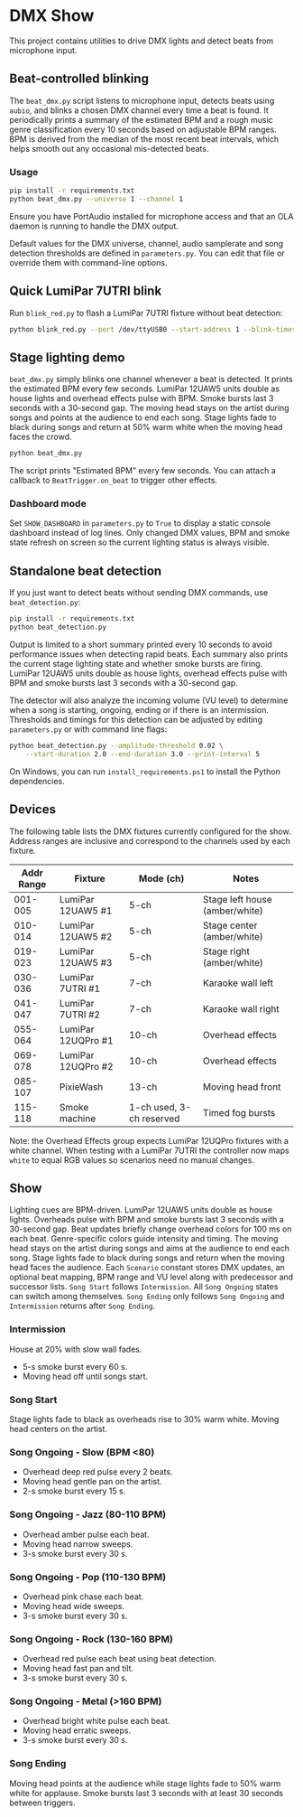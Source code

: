 # DMX Show

This project contains utilities to drive DMX lights and detect beats from microphone input.

## Beat-controlled blinking

The `beat_dmx.py` script listens to microphone input, detects beats using `aubio`,
and blinks a chosen DMX channel every time a beat is found. It periodically
prints a summary of the estimated BPM and a rough music genre classification
every 10 seconds based on
adjustable BPM ranges. BPM is derived from the median of the most recent beat
intervals, which helps smooth out any occasional mis-detected beats.

### Usage

```bash
pip install -r requirements.txt
python beat_dmx.py --universe 1 --channel 1
```

Ensure you have PortAudio installed for microphone access and that an OLA
daemon is running to handle the DMX output.

Default values for the DMX universe, channel, audio samplerate and song
detection thresholds are defined in `parameters.py`. You can edit that file or
override them with command-line options.

## Quick LumiPar 7UTRI blink

Run `blink_red.py` to flash a LumiPar 7UTRI fixture without beat detection:

```bash
python blink_red.py --port /dev/ttyUSB0 --start-address 1 --blink-times 3
```


## Stage lighting demo

`beat_dmx.py` simply blinks one channel whenever a beat is detected. It prints
the estimated BPM every few seconds. LumiPar 12UAW5 units double as house
lights and overhead effects pulse with BPM. Smoke bursts last 3 seconds with a
30-second gap. The moving head stays on the artist during songs and points at
the audience to end each song. Stage lights fade to black during songs and
return at 50% warm white when the moving head faces the crowd.

```bash
python beat_dmx.py
```

The script prints "Estimated BPM" every few seconds. You can attach a callback
to ``BeatTrigger.on_beat`` to trigger other effects.

### Dashboard mode

Set ``SHOW_DASHBOARD`` in ``parameters.py`` to ``True`` to display a static
console dashboard instead of log lines. Only changed DMX values, BPM and smoke
state refresh on screen so the current lighting status is always visible.

## Standalone beat detection

If you just want to detect beats without sending DMX commands, use `beat_detection.py`:

```bash
pip install -r requirements.txt
python beat_detection.py
```

Output is limited to a short summary printed every 10 seconds to avoid
performance issues when detecting rapid beats. Each summary also prints the
current stage lighting state and whether smoke bursts are firing. LumiPar 12UAW5
units double as house lights, overhead effects pulse with BPM and smoke bursts
last 3 seconds with a 30-second gap.

The detector will also analyze the incoming volume (VU level) to determine when a
song is starting, ongoing, ending or if there is an intermission. Thresholds and
timings for this detection can be adjusted by editing `parameters.py` or with
command line flags:

```bash
python beat_detection.py --amplitude-threshold 0.02 \
    --start-duration 2.0 --end-duration 3.0 --print-interval 5
```

On Windows, you can run `install_requirements.ps1` to install the Python dependencies.

## Devices

The following table lists the DMX fixtures currently configured for the
show. Address ranges are inclusive and correspond to the channels used
by each fixture.

| Addr Range | Fixture                | Mode (ch)                | Notes                |
| ---------- | ---------------------- | ------------------------ | -------------------- |
| 001-005    | LumiPar 12UAW5 #1      | 5-ch                     | Stage left house (amber/white) |
| 010-014    | LumiPar 12UAW5 #2      | 5-ch                     | Stage center (amber/white) |
| 019-023    | LumiPar 12UAW5 #3      | 5-ch                     | Stage right (amber/white) |
| 030-036    | LumiPar 7UTRI #1       | 7-ch                     | Karaoke wall left    |
| 041-047    | LumiPar 7UTRI #2       | 7-ch                     | Karaoke wall right   |
| 055-064    | LumiPar 12UQPro #1     | 10-ch                    | Overhead effects     |
| 069-078    | LumiPar 12UQPro #2     | 10-ch                    | Overhead effects     |
| 085-107    | PixieWash              | 13-ch                    | Moving head front    |
| 115-118    | Smoke machine          | 1-ch used, 3-ch reserved | Timed fog bursts |

Note: the Overhead Effects group expects LumiPar 12UQPro fixtures with a white
channel. When testing with a LumiPar 7UTRI the controller now maps ``white`` to
equal RGB values so scenarios need no manual changes.

## Show

Lighting cues are BPM-driven. LumiPar 12UAW5 units double as house lights.
Overheads pulse with BPM and smoke bursts last 3 seconds with a 30-second gap.
Beat updates briefly change overhead colors for 100 ms on each beat.
Genre-specific colors guide intensity and timing. The moving head stays on the
artist during songs and aims at the audience to end each song. Stage lights fade
to black during songs and return when the moving head faces the audience.
Each ``Scenario`` constant stores DMX updates, an optional beat mapping, BPM range
and VU level along with predecessor and successor lists. ``Song Start`` follows
``Intermission``. All ``Song Ongoing`` states can switch among themselves.
``Song Ending`` only follows ``Song Ongoing`` and ``Intermission`` returns after
``Song Ending``.

### Intermission
House at 20% with slow wall fades.
- 5-s smoke burst every 60 s.
- Moving head off until songs start.

### Song Start
Stage lights fade to black as overheads rise to 30% warm white. Moving head centers on the artist.

### Song Ongoing - Slow (BPM <80)
- Overhead deep red pulse every 2 beats.
- Moving head gentle pan on the artist.
- 2-s smoke burst every 15 s.

### Song Ongoing - Jazz (80-110 BPM)
- Overhead amber pulse each beat.
- Moving head narrow sweeps.
- 3-s smoke burst every 30 s.

### Song Ongoing - Pop (110-130 BPM)
- Overhead pink chase each beat.
- Moving head wide sweeps.
- 3-s smoke burst every 30 s.

### Song Ongoing - Rock (130-160 BPM)
- Overhead red pulse each beat using beat detection.
- Moving head fast pan and tilt.
- 3-s smoke burst every 30 s.

### Song Ongoing - Metal (>160 BPM)
- Overhead bright white pulse each beat.
- Moving head erratic sweeps.
- 3-s smoke burst every 30 s.

### Song Ending
Moving head points at the audience while stage lights fade to 50% warm white
for applause. Smoke bursts last 3 seconds with at least 30 seconds between
triggers.
